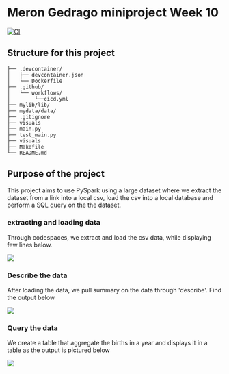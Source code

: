 # Meron Gedrago miniproject Week 10
[![CI](https://github.com/nogibjj/Meron_Gedrago_mini_Week10/actions/workflows/cicd.yml/badge.svg)](https://github.com/nogibjj/Meron_Gedrago_mini_Week10/actions/workflows/cicd.yml)

## Structure for this project 

```
├── .devcontainer/
│   ├── devcontainer.json
│   └── Dockerfile
├── .github/
│   └── workflows/
│        └──cicd.yml
├── mylib/lib/
├── mydata/data/
├── .gitignore
├── visuals
├── main.py
├── test_main.py
├── visuals
├── Makefile
└── README.md

```

## Purpose of the project  

This project aims to use PySpark using a large dataset where we extract the dataset from a link into a local csv, load the csv into a local database and perform a SQL query on the the dataset.  


### extracting and loading data

Through codespaces, we extract and load the csv data, while displaying few lines below. 

<img src="visuals/Screenshot 2024-11-10 at 2.22.20 AM.png">

### Describe the data 

After loading the data, we pull summary on the data through 'describe'. Find the output below 

<img src="visuals/Screenshot 2024-11-10 at 2.24.06 AM.png">


###  Query the data 

We create a table that aggregate the births in a year and displays it in a table as the output is pictured below

<img src="visuals/Screenshot 2024-11-10 at 2.25.51 AM.png">


